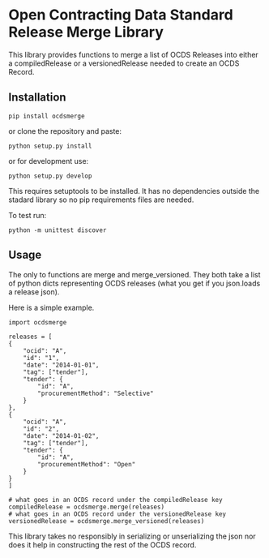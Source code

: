 Open Contracting Data Standard Release Merge Library
==============================================

This library provides functions to merge a list of OCDS Releases into either a compiledRelease or a versionedRelease needed to create an OCDS Record.

Installation
-------------
```
pip install ocdsmerge
```
or clone the repository and paste:
```
python setup.py install
```
or for development use:
```
python setup.py develop
```
This requires setuptools to be installed.
It has no dependencies outside the stadard library so no pip requirements files are needed. 

To test run:
```
python -m unittest discover
```

Usage
--------
The only to functions are merge and merge_versioned. They both take a list of python dicts representing OCDS releases (what you get if you json.loads a release json).

Here is a simple example.
```
import ocdsmerge

releases = [
{
    "ocid": "A",
    "id": "1",
    "date": "2014-01-01",
    "tag": ["tender"],
    "tender": {
        "id": "A",
        "procurementMethod": "Selective"
    }
},
{
    "ocid": "A",
    "id": "2",
    "date": "2014-01-02",
    "tag": ["tender"],
    "tender": {
        "id": "A",
        "procurementMethod": "Open"
    }
}
]

# what goes in an OCDS record under the compiledRelease key
compiledRelease = ocdsmerge.merge(releases)
# what goes in an OCDS record under the versionedRelease key
versionedRelease = ocdsmerge.merge_versioned(releases)
```

This library takes no responsibly in serializing or unserializing the json nor does it help in constructing the rest of the OCDS record.

